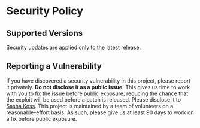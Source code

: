 # Security Policy

## Supported Versions

Security updates are applied only to the latest release.

## Reporting a Vulnerability

If you have discovered a security vulnerability in this project, please report it privately. **Do not disclose it as a public issue.** 
This gives us time to work with you to fix the issue before public exposure, reducing the chance that the exploit will be used before a patch is released.
Please disclose it to [Sasha Koss](mailto:koss@nocorp.me). This project is maintained by a team of volunteers
on a reasonable-effort basis. As such, please give us at least 90 days to work on a fix before public exposure.
